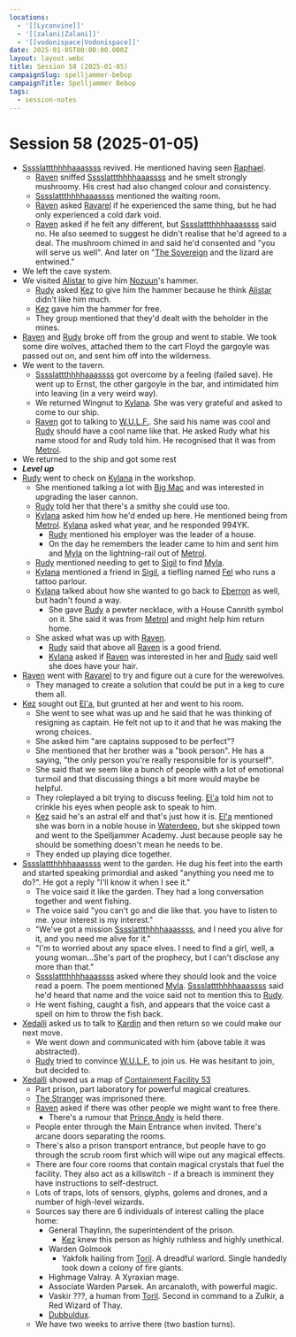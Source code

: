 ```yaml
---
locations:
  - '[[Lycanvine]]'
  - '[[zalani|Zalani]]'
  - '[[vodonispace|Vodonispace]]'
date: 2025-01-05T00:00:00.000Z
layout: layout.webc
title: Session 58 (2025-01-05)
campaignSlug: spelljammer-bebop
campaignTitle: Spelljammer Bebop
tags:
  - session-notes
---
```

# Session 58 (2025-01-05)

- [Sssslattthhhhaaassss](sssslattthhhhaaassss.md) revived. He mentioned having seen [Raphael](raphael.md).
	- [Raven](raven.md) sniffed [Sssslattthhhhaaassss](sssslattthhhhaaassss.md) and he smelt strongly mushroomy. His crest had also changed colour and consistency.
	- [Sssslattthhhhaaassss](sssslattthhhhaaassss.md) mentioned the waiting room.
	- [Raven](raven.md) asked [Ravarel](ravarel-deshent.md) if he experienced the same thing, but he had only experienced a cold dark void.
	- [Raven](raven.md) asked if he felt any different, but [Sssslattthhhhaaassss](sssslattthhhhaaassss.md) said no. He also seemed to suggest he didn't realise that he'd agreed to a deal. The mushroom chimed in and said he'd consented and "you will serve us well". And later on "[The Sovereign](the-sovereign.md) and the lizard are entwined."
- We left the cave system.
- We visited [Alistar](npcs/alistar.md) to give him [Nozuun](nozuun.md)'s hammer.
	- [Rudy](refuge-unit-d3.md) asked [Kez](kez-bardaux.md) to give him the hammer because he think [Alistar](npcs/alistar.md) didn't like him much.
	- [Kez](kez-bardaux.md) gave him the hammer for free.
	- They group mentioned that they'd dealt with the beholder in the mines.
- [Raven](raven.md) and [Rudy](refuge-unit-d3.md) broke off from the group and went to stable. We took some dire wolves, attached them to the cart Floyd the gargoyle was passed out on, and sent him off into the wilderness.
- We went to the tavern.
	- [Sssslattthhhhaaassss](sssslattthhhhaaassss.md) got overcome by a feeling (failed save). He went up to Ernst, the other gargoyle in the bar, and intimidated him into leaving (in a very weird way).
	- We returned Wingnut to [Kylana](kylana-ir-cannith.md). She was very grateful and asked to come to our ship.
	- [Raven](raven.md) got to talking to [W.U.L.F.](wulf.md). She said his name was cool and [Rudy](refuge-unit-d3.md) should have a cool name like that. He asked Rudy what his name stood for and Rudy told him. He recognised that it was from [Metrol](metrol.md).
- We returned to the ship and got some rest
- ***Level up***
- [Rudy](refuge-unit-d3.md) went to check on [Kylana](kylana-ir-cannith.md) in the workshop.
	- She mentioned talking a lot with [Big Mac](big-mac.md) and was interested in upgrading the laser cannon.
	- [Rudy](refuge-unit-d3.md) told her that there's a smithy she could use too.
	- [Kylana](kylana-ir-cannith.md) asked him how he'd ended up here. He mentioned being from [Metrol](metrol.md). [Kylana](kylana-ir-cannith.md) asked what year, and he responded 994YK.
		- [Rudy](refuge-unit-d3.md) mentioned his employer was the leader of a house.
		- On the day he remembers the leader came to him and sent him and [Myla](myla.md) on the lightning-rail out of [Metrol](metrol.md).
	- [Rudy](refuge-unit-d3.md) mentioned needing to get to [Sigil](sigil.md) to find [Myla](myla.md).
	- [Kylana](kylana-ir-cannith.md) mentioned a friend in [Sigil](sigil.md), a tiefling named [Fel](fel.md) who runs a tattoo parlour.
	- [Kylana](kylana-ir-cannith.md) talked about how she wanted to go back to [Eberron](eberron.md) as well, but hadn't found a way.
		- She gave [Rudy](refuge-unit-d3.md) a pewter necklace, with a House Cannith symbol on it. She said it was from [Metrol](metrol.md) and might help him return home.
	- She asked what was up with [Raven](raven.md).
		- [Rudy](refuge-unit-d3.md) said that above all [Raven](raven.md) is a good friend.
		- [Kylana](kylana-ir-cannith.md) asked if [Raven](raven.md) was interested in her and [Rudy](refuge-unit-d3.md) said well she does have your hair.
- [Raven](raven.md) went with [Ravarel](ravarel-deshent.md) to try and figure out a cure for the werewolves.
	- They managed to create a solution that could be put in a keg to cure them all.
- [Kez](kez-bardaux.md) sought out [El'a](ela.md), but grunted at her and went to his room.
	- She went to see what was up and he said that he was thinking of resigning as captain. He felt not up to it and that he was making the wrong choices.
	- She asked him "are captains supposed to be perfect"?
	- She mentioned that her brother was a "book person". He has a saying, "the only person you're really responsible for is yourself".
	- She said that we seem like a bunch of people with a lot of emotional turmoil and that discussing things a bit more would maybe be helpful.
	- They roleplayed a bit trying to discuss feeling. [El'a](ela.md) told him not to crinkle his eyes when people ask to speak to him.
	- [Kez](kez-bardaux.md) said he's an astral elf and that's just how it is. [El'a](ela.md) mentioned she was born in a noble house in [Waterdeep](waterdeep.md), but she skipped town and went to the Spelljammer Academy. Just because people say he should be something doesn't mean he needs to be.
	- They ended up playing dice together.
- [Sssslattthhhhaaassss](sssslattthhhhaaassss.md) went to the garden. He dug his feet into the earth and started speaking primordial and asked "anything you need me to do?". He got a reply "I'll know it when I see it."
	- The voice said it like the garden. They had a long conversation together and went fishing.
	- The voice said "you can't go and die like that. you have to listen to me. your interest is my interest."
	- "We've got a mission [Sssslattthhhhaaassss](sssslattthhhhaaassss.md), and I need you alive for it, and you need me alive for it."
	- "I'm to worried about any space elves. I need to find a girl, well, a young woman...She's part of the prophecy, but I can't disclose any more than that."
	- [Sssslattthhhhaaassss](sssslattthhhhaaassss.md) asked where they should look and the voice read a poem. The poem mentioned [Myla](myla.md). [Sssslattthhhhaaassss](sssslattthhhhaaassss.md) said he'd heard that name and the voice said not to mention this to [Rudy](refuge-unit-d3.md).
	- He went fishing, caught a fish, and appears that the voice cast a spell on him to throw the fish back.
- [Xedalli](princess-xedalli.md) asked us to talk to [Kardin](kardin.md) and then return so we could make our next move.
	- We went down and communicated with him (above table it was abstracted).
	- [Rudy](refuge-unit-d3.md) tried to convince [W.U.L.F.](wulf.md) to join us. He was hesitant to join, but decided to.
- [Xedalli](princess-xedalli.md) showed us a map of [Containment Facility 53](containment-facility-53.md)
	- Part prison, part laboratory for powerful magical creatures.
	- [The Stranger](the-stranger.md) was imprisoned there.
	- [Raven](raven.md) asked if there was other people we might want to free there.
		- There's a rumour that [Prince Andy](prince-andy.md) is held there.
	- People enter through the Main Entrance when invited. There's arcane doors separating the rooms.
	- There's also a prison transport entrance, but people have to go through the scrub room first which will wipe out any magical effects.
	- There are four core rooms that contain magical crystals that fuel the facility. They also act as a killswitch - if a breach is imminent they have instructions to self-destruct.
	- Lots of traps, lots of sensors, glyphs, golems and drones, and a number of high-level wizards.
	- Sources say there are 6 individuals of interest calling the place home:
		- General Thaylinn, the superintendent of the prison.
			- [Kez](kez-bardaux.md) knew this person as highly ruthless and highly unethical.
		- Warden Golmook
			- Yakfolk hailing from [Toril](toril.md). A dreadful warlord. Single handedly took down a colony of fire giants.
		- Highmage Valray. A Xyraxian mage.
		- Associate Warden Parsek. An arcanaloth, with powerful magic.
		- Vaskir ???, a human from [Toril](toril.md). Second in command to a Zulkir, a Red Wizard of Thay.
		- [Dubbuldux](dubbuldux.md). 
	- We have two weeks to arrive there (two bastion turns).
